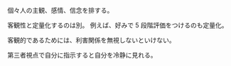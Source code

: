 個々人の主観、感情、信念を排する。

客観性と定量化するのは別。
例えば、好みで 5 段階評価をつけるのも定量化。

客観的であるためには、利害関係を無視しないといけない。

第三者視点で自分に指示すると自分を冷静に見れる。
